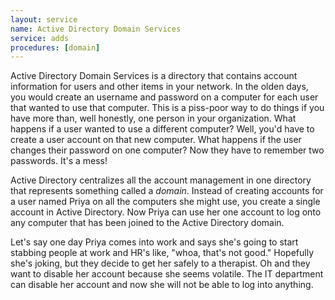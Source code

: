 ```yaml
---
layout: service
name: Active Directory Domain Services
service: adds
procedures: [domain]
---
```

Active Directory Domain Services is a directory that contains account information for users and other items in your network. In the olden days, you would create an username and password on a computer for each user that wanted to use that computer. This is a piss-poor way to do things if you have more than, well honestly, one person in your organization. What happens if a user wanted to use a different computer? Well, you'd have to create a user account on that new computer. What happens if the user changes their password on one computer? Now they have to remember two passwords. It's a mess!

Active Directory centralizes all the account management in one directory that represents something called a *domain*. Instead of creating accounts for a user named Priya on all the computers she might use, you create a single account in Active Directory. Now Priya can use her one account to log onto any computer that has been joined to the Active Directory domain.

Let's say one day Priya comes into work and says she's going to start stabbing people at work and HR's like, "whoa, that's not good." Hopefully she's joking, but they decide to get her safely to a therapist. Oh and they want to disable her account because she seems volatile. The IT department can disable her account and now she will not be able to log into anything.